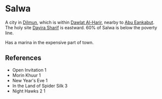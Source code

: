 # Salwa
A city in [Dilmun](Location/Region/Dilmun.md), which is within [Dawlat Al-Harir](Location/Dawlat%20Al-Harir.md), nearby to [Abu Eankabut](Location/Region/Abu%20Eankabut.md). The holy site [Dayira Sharif](Dayira%20Sharif) is eastward. 60% of Salwa is below the poverty line.

Has a marina in the expensive part of town.

## References
- Open Invitation 1
- Morin Khuur 1
- New Year's Eve 1
- In the Land of Spider Silk 3
- Night Hawks 2 1

